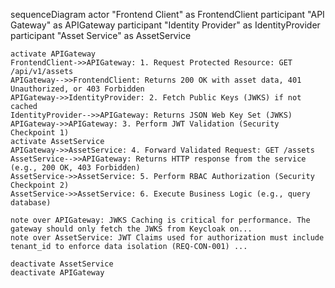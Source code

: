 sequenceDiagram
    actor "Frontend Client" as FrontendClient
    participant "API Gateway" as APIGateway
    participant "Identity Provider" as IdentityProvider
    participant "Asset Service" as AssetService

    activate APIGateway
    FrontendClient->>APIGateway: 1. Request Protected Resource: GET /api/v1/assets
    APIGateway-->>FrontendClient: Returns 200 OK with asset data, 401 Unauthorized, or 403 Forbidden
    APIGateway->>IdentityProvider: 2. Fetch Public Keys (JWKS) if not cached
    IdentityProvider-->>APIGateway: Returns JSON Web Key Set (JWKS)
    APIGateway->>APIGateway: 3. Perform JWT Validation (Security Checkpoint 1)
    activate AssetService
    APIGateway->>AssetService: 4. Forward Validated Request: GET /assets
    AssetService-->>APIGateway: Returns HTTP response from the service (e.g., 200 OK, 403 Forbidden)
    AssetService->>AssetService: 5. Perform RBAC Authorization (Security Checkpoint 2)
    AssetService->>AssetService: 6. Execute Business Logic (e.g., query database)

    note over APIGateway: JWKS Caching is critical for performance. The gateway should only fetch the JWKS from Keycloak on...
    note over AssetService: JWT Claims used for authorization must include tenant_id to enforce data isolation (REQ-CON-001) ...

    deactivate AssetService
    deactivate APIGateway
